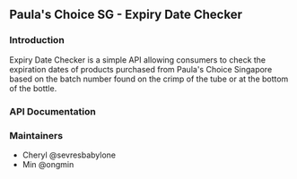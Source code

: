 ## Paula's Choice SG - Expiry Date Checker

### Introduction
Expiry Date Checker is a simple API allowing consumers to check the expiration dates of products purchased from Paula's Choice Singapore based on the batch number found on the crimp of the tube or at the bottom of the bottle.

### API Documentation

### Maintainers
- Cheryl @sevresbabylone
- Min @ongmin
